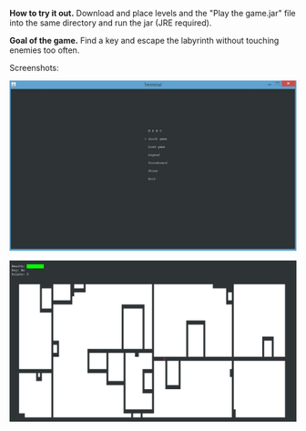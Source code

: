 **How to try it out.** Download and place levels and the "Play the game.jar" file into the same directory and run the jar (JRE required).


**Goal of the game.** Find a key and escape the labyrinth without touching enemies too often.

Screenshots:

![Menu Screenshot](https://github.com/Lowinator/Escape-the-labyrinth-/blob/master/Screenshots/LabyrinthGame%20Screenshot2.JPG "Labyrinth Screenshot2")

![InGame Screenshot](https://github.com/Lowinator/Escape-the-labyrinth-/blob/master/Screenshots/LabyrinthGame%20screenshot.JPG "Labyrinth Screenshot")
